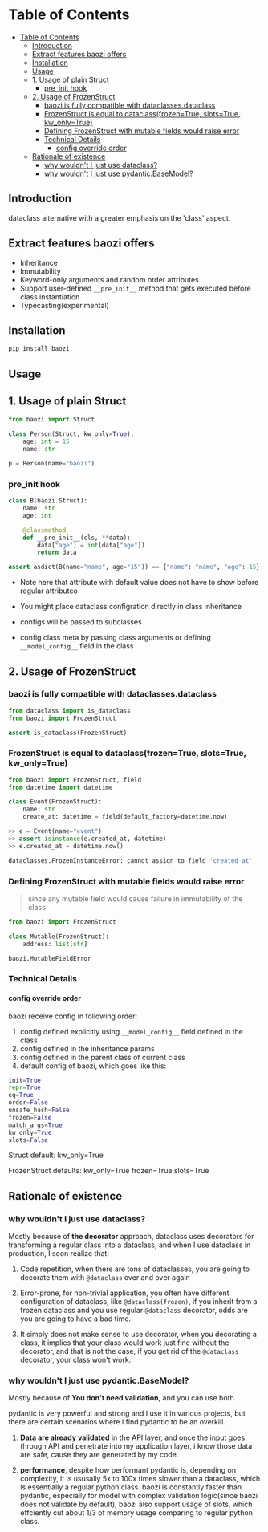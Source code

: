 # Table of Contents

- [Table of Contents](#table-of-contents)
  - [Introduction](#introduction)
  - [Extract features baozi offers](#extract-features-baozi-offers)
  - [Installation](#installation)
  - [Usage](#usage)
  - [1. Usage of plain Struct](#1-usage-of-plain-struct)
    - [pre\_init hook](#pre_init-hook)
  - [2. Usage of FrozenStruct](#2-usage-of-frozenstruct)
    - [baozi is fully compatible with dataclasses.dataclass](#baozi-is-fully-compatible-with-dataclassesdataclass)
    - [FrozenStruct is equal to dataclass(frozen=True, slots=True, kw\_only=True)](#frozenstruct-is-equal-to-dataclassfrozentrue-slotstrue-kw_onlytrue)
    - [Defining FrozenStruct with mutable fields would raise error](#defining-frozenstruct-with-mutable-fields-would-raise-error)
    - [Technical Details](#technical-details)
      - [config override order](#config-override-order)
  - [Rationale of existence](#rationale-of-existence)
    - [why wouldn't I just use dataclass?](#why-wouldnt-i-just-use-dataclass)
    - [why wouldn't I just use pydantic.BaseModel?](#why-wouldnt-i-just-use-pydanticbasemodel)

## Introduction

dataclass alternative with a greater emphasis on the 'class' aspect.

## Extract features baozi offers

- Inheritance
- Immutability
- Keyword-only arguments and random order attributes
- Support user-defined `__pre_init__` method that gets executed before class instantiation
- Typecasting(experimental)

## Installation

```bash
pip install baozi
```

## Usage

## 1. Usage of plain Struct

```python
from baozi import Struct

class Person(Struct, kw_only=True):
    age: int = 15
    name: str

p = Person(name="baozi")
```

### pre_init hook

```python
class B(baozi.Struct):
    name: str
    age: int

    @classmethod
    def __pre_init__(cls, **data):
        data["age"] = int(data["age"])
        return data

assert asdict(B(name="name", age="15")) == {"name": "name", "age": 15}
```

- Note here that attribute with default value does not have to show before regular attributeo
- You might place dataclass configration directly in class inheritance
- configs will be passed to subclasses

- config class meta by passing class arguments or defining `__model_config__` field in the class

## 2. Usage of FrozenStruct

### baozi is fully compatible with dataclasses.dataclass

```python
from dataclass import is_dataclass
from baozi import FrozenStruct

assert is_dataclass(FrozenStruct)
```

### FrozenStruct is equal to dataclass(frozen=True, slots=True, kw_only=True)

```python
from baozi import FrozenStruct, field
from datetime import datetime

class Event(FrozenStruct):
    name: str
    create_at: datetime = field(default_factory=datetime.now)

>> e = Event(name="event")
>> assert isinstance(e.created_at, datetime)
>> e.created_at = datetime.now()

dataclasses.FrozenInstanceError: cannot assign to field 'created_at'
```

### Defining FrozenStruct with mutable fields would raise error

> since any mutable field would cause failure in immutability of the class

```python
from baozi import FrozenStruct

class Mutable(FrozenStruct):
    address: list[str]

baozi.MutableFieldError
```

### Technical Details

#### config override order

baozi receive config in following order:

1. config defined explicitly using `__model_config__` field defined in the class
2. config defined in the inheritance params
3. config defined in the parent class of current class
4. default config of baozi, which goes like this:

```python
init=True
repr=True
eq=True
order=False
unsafe_hash=False
frozen=False
match_args=True
kw_only=True
slots=False
```

Struct default:
kw_only=True

FrozenStruct defaults:
kw_only=True
frozen=True
slots=True

## Rationale of existence

### why wouldn't I just use dataclass?

Mostly because of **the decorator** approach, dataclass uses decorators for transforming a regular class into a dataclass, and when I use dataclass in production, I soon realize that:

1. Code repetition, when there are tons of dataclasses, you are going to decorate them with `@dataclass` over and over again

2. Error-prone, for non-trivial application, you often have different configuration of dataclass, like `@dataclass(frozen)`, if you inherit from a frozen dataclass and you use regular `@dataclass` decorator, odds are you are going to have a bad time.

3. It simply does not make sense to use decorator, when you decorating a class, it implies that your class would work just fine without the decorator, and that is not the case, if you get rid of the `@dataclass` decorator, your class won't work.

### why wouldn't I just use pydantic.BaseModel?

Mostly because of **You don't need validation**, and you can use both.

pydantic is very powerful and strong and I use it in various projects, but there are
certain scenarios where I find pydantic to be an overkill.

1. **Data are already validated** in the API layer, and once the input goes through API and penetrate into my application layer, i know those data are safe, cause they are generated by my code.

2. **performance**, despite how performant pydantic is, depending on complexity, it is ususally 5x to 100x times slower than a dataclass, which is essentially a regular python class. baozi is constantly faster than pydantic, especially for model with complex validation logic(since baozi does not validate by default),  baozi also support usage of slots, which effciently cut about 1/3 of memory usage comparing to regular python class.
